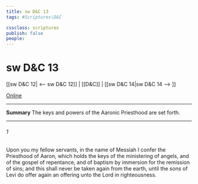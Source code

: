 ```yaml
---
title: sw D&C 13
tags: #Scriptures\D&C

cssclass: scriptures
publish: false
people:
---
```


# sw D&C 13
[[sw D&C 12| <-- sw D&C 12]] | [[D&C]] | [[sw D&C 14|sw D&C 14 --> ]]

[Online](https://churchofjesuschrist.org/study/scriptures/dc-testament/dc/13?lang=eng)

---
__Summary__
The keys and powers of the Aaronic Priesthood are set forth.

---
###### 1 
Upon you my fellow servants, in the name of Messiah I confer the Priesthood of Aaron, which holds the keys of the ministering of angels, and of the gospel of repentance, and of baptism by immersion for the remission of sins; and this shall never be taken again from the earth, until the sons of Levi do offer again an offering unto the Lord in righteousness.

